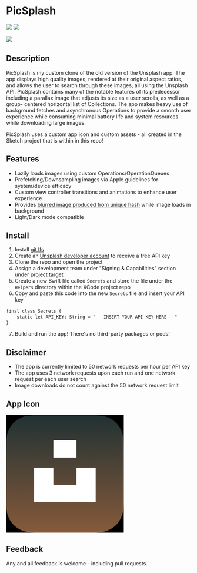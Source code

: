 # PicSplash

<p>
  <img src="https://img.shields.io/badge/iOS-13.0+-blue.svg" />
  <img src="https://img.shields.io/badge/Swift-5.0-brightgreen.svg" />
</p>


<img src="PicSplash.gif" height="640">


## Description

PicSplash is my custom clone of the old version of the Unsplash app. The app displays high quality images, rendered at their 
original aspect ratios, and allows the user to search through these images, all using the Unsplash API. PicSplash contains many 
of the notable features of its predecessor including a parallax image that adjusts its size as a user scrolls, as well as a group-
centered horizontal list of Collections. The app makes heavy use of background fetches and asynchronous Operations to provide a 
smooth user experience while consuming minimal battery life and system resources while downloading large images.

PicSplash uses a custom app icon and custom assets - all created in the Sketch project that is within in this repo!


## Features

- Lazily loads images using custom Operations/OperationQueues
- Prefetching/Downsampling images via Apple guidelines for system/device efficacy
- Custom view controller transitions and animations to enhance user experience
- Provides [blurred image produced from unique hash](https://github.com/woltapp/blurhash) while image loads in background
- Light/Dark mode compatible


## Install

1. Install [git lfs](https://www.atlassian.com/git/tutorials/git-lfs#installing-git-lfs)
2. Create an [Unsplash developer account](https://unsplash.com/developers) to receive a free API key
3. Clone the repo and open the project
4. Assign a development team under "Signing & Capabilities" section under project target
5. Create a new Swift file called `Secrets` and store the file under the `Helpers` directory within the XCode project repo
6. Copy and paste this code into the new `Secrets` file and insert your API key

```
final class Secrets {
	static let API_KEY: String = " --INSERT YOUR API KEY HERE-- "
}
```

7. Build and run the app! There's no third-party packages or pods!


## Disclaimer

- The app is currently limited to 50 network requests per hour per API key
- The app uses 3 network requests upon each run and one network request per each user search
- Image downloads do not count against the 50 network request limit


## App Icon

<img src="PicSplash.png" height="320">


## Feedback

Any and all feedback is welcome - including pull requests.
